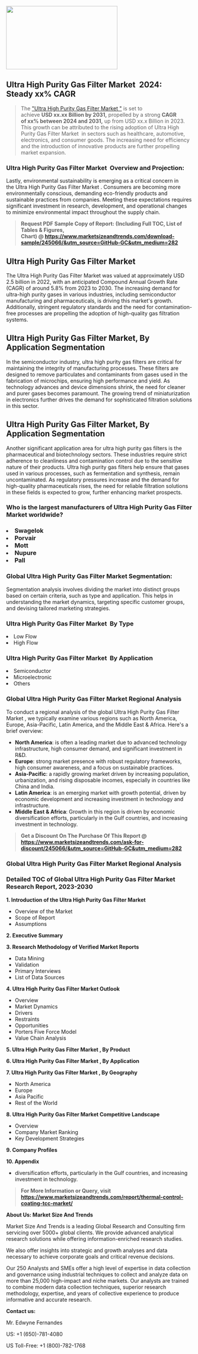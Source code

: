 <p><img class="alignnone size-medium wp-image-20088" src="https://ffe5etoiles.com/wp-content/uploads/2024/12/MST1-300x171.png" alt="" width="300" height="171" /></p><h2 id="ember46" class="ember-view reader-text-block__heading-2">Ultra High Purity Gas Filter Market &nbsp;2024: Steady&nbsp;xx% CAGR</h2><blockquote id="ember47" class="ember-view reader-text-block__blockquote">The&nbsp;<a class="app-aware-link " href="https://www.marketsizeandtrends.com/download-sample/245066/&utm_source=GitHub-GC&utm_medium=282" target="_blank" data-test-app-aware-link="">"Ultra High Purity Gas Filter Market "</a>&nbsp;is set to achieve&nbsp;<strong>USD&nbsp;xx.xx&nbsp;Billion by 2031,</strong>&nbsp;propelled by a strong&nbsp;<strong>CAGR of&nbsp;xx% between 2024 and 2031,</strong>&nbsp;up from USD xx.x Billion in 2023. This growth can be attributed to the rising adoption of&nbsp;Ultra High Purity Gas Filter Market &nbsp;in sectors such as healthcare, automotive, electronics, and consumer goods. The increasing need for efficiency and the introduction of innovative products are further propelling market expansion.</blockquote><h3 id="ember48" class="ember-view reader-text-block__heading-3">Ultra High Purity Gas Filter Market &nbsp;Overview and Projection:</h3><p id="ember49" class="ember-view reader-text-block__paragraph">Lastly, environmental sustainability is emerging as a critical concern in the&nbsp;Ultra High Purity Gas Filter Market . Consumers are becoming more environmentally conscious, demanding eco-friendly products and sustainable practices from companies. Meeting these expectations requires significant investment in research, development, and operational changes to minimize environmental impact throughout the supply chain.</p><blockquote id="ember50" class="ember-view reader-text-block__blockquote"><strong>Request PDF Sample Copy of Report: (Including Full TOC, List of Tables &amp; Figures, Chart)&nbsp;@&nbsp;<strong><a href="https://www.marketsizeandtrends.com/download-sample/245066/&utm_source=GitHub-GC&utm_medium=282" target="_blank">https://www.marketsizeandtrends.com/download-sample/245066/&utm_source=GitHub-GC&utm_medium=282</a></strong></strong></blockquote><h3 class=""><h2>Ultra High Purity Gas Filter Market</h2><p>The Ultra High Purity Gas Filter Market was valued at approximately USD 2.5 billion in 2022, with an anticipated Compound Annual Growth Rate (CAGR) of around 5.8% from 2023 to 2030. The increasing demand for ultra-high purity gases in various industries, including semiconductor manufacturing and pharmaceuticals, is driving this market's growth. Additionally, stringent regulatory standards and the need for contamination-free processes are propelling the adoption of high-quality gas filtration systems.</p><h2>Ultra High Purity Gas Filter Market, By Application Segmentation</h2><p>In the semiconductor industry, ultra high purity gas filters are critical for maintaining the integrity of manufacturing processes. These filters are designed to remove particulates and contaminants from gases used in the fabrication of microchips, ensuring high performance and yield. As technology advances and device dimensions shrink, the need for cleaner and purer gases becomes paramount. The growing trend of miniaturization in electronics further drives the demand for sophisticated filtration solutions in this sector.</p><h2>Ultra High Purity Gas Filter Market, By Application Segmentation</h2><p>Another significant application area for ultra high purity gas filters is the pharmaceutical and biotechnology sectors. These industries require strict adherence to cleanliness and contamination control due to the sensitive nature of their products. Ultra high purity gas filters help ensure that gases used in various processes, such as fermentation and synthesis, remain uncontaminated. As regulatory pressures increase and the demand for high-quality pharmaceuticals rises, the need for reliable filtration solutions in these fields is expected to grow, further enhancing market prospects.</p></h3><h3 id="" class="">Who is the largest manufacturers of&nbsp;Ultra High Purity Gas Filter Market worldwide?</h3><h3 class=""></Li><Li>Swagelok</Li><Li> Porvair</Li><Li> Mott</Li><Li> Nupure</Li><Li> Pall</h3><h3 id="ember53" class="ember-view reader-text-block__heading-3">Global&nbsp;Ultra High Purity Gas Filter Market Segmentation:</h3><p id="ember54" class="ember-view reader-text-block__paragraph">Segmentation analysis involves dividing the market into distinct groups based on certain criteria, such as type and application. This helps in understanding the market dynamics, targeting specific customer groups, and devising tailored marketing strategies.</p><h3 id="" class="">Ultra High Purity Gas Filter Market &nbsp;By Type</h3><p></Li><Li>Low Flow</Li><Li> High Flow</p><h3 id="" class="">Ultra High Purity Gas Filter Market &nbsp;By Application</h3><p class=""></Li><Li>Semiconductor</Li><Li> Microelectronic</Li><Li> Others</p><h3 id="ember62" class="ember-view reader-text-block__heading-3">Global Ultra High Purity Gas Filter Market Regional Analysis</h3><p id="ember63" class="ember-view reader-text-block__paragraph">To conduct a regional analysis of the global Ultra High Purity Gas Filter Market , we typically examine various regions such as North America, Europe, Asia-Pacific, Latin America, and the Middle East &amp; Africa. Here's a brief overview:</p><ul><li><strong>North America</strong>: is often a leading market due to advanced technology infrastructure, high consumer demand, and significant investment in R&amp;D.</li><li><strong>Europe</strong>: strong market presence with robust regulatory frameworks, high consumer awareness, and a focus on sustainable practices.</li><li><strong>Asia-Pacific</strong>: a rapidly growing market driven by increasing population, urbanization, and rising disposable incomes, especially in countries like China and India.</li><li><strong>Latin America</strong>: is an emerging market with growth potential, driven by economic development and increasing investment in technology and infrastructure.</li><li><strong>Middle East &amp; Africa</strong>: Growth in this region is driven by economic diversification efforts, particularly in the Gulf countries, and increasing investment in technology.</li></ul><blockquote id="ember61" class="ember-view reader-text-block__blockquote"><strong>Get a Discount On The Purchase Of This Report @ <strong><a href="https://html-cleaner.com/" target="">https://www.marketsizeandtrends.com/ask-for-discount/245066/&utm_source=GitHub-GC&utm_medium=282</a></strong></strong></blockquote><h3 id="ember62" class="ember-view reader-text-block__heading-3">Global Ultra High Purity Gas Filter Market Regional Analysis</h3><h3 id="" class="">Detailed TOC of Global Ultra High Purity Gas Filter Market Research Report, 2023-2030</h3><p id="" class=""><strong>1. Introduction of the Ultra High Purity Gas Filter Market </strong></p><ul><li>Overview of the Market</li><li>Scope of Report</li><li>Assumptions</li></ul><p id="" class=""><strong>2. Executive Summary</strong></p><p id="" class=""><strong>3. Research Methodology of Verified Market Reports</strong></p><ul><li>Data Mining</li><li>Validation</li><li>Primary Interviews</li><li>List of Data Sources</li></ul><p id="" class=""><strong>4. Ultra High Purity Gas Filter Market Outlook</strong></p><ul><li>Overview</li><li>Market Dynamics</li><li>Drivers</li><li>Restraints</li><li>Opportunities</li><li>Porters Five Force Model</li><li>Value Chain Analysis</li></ul><p id="" class=""><strong>5. Ultra High Purity Gas Filter Market , By Product</strong></p><p id="" class=""><strong>6. Ultra High Purity Gas Filter Market , By Application</strong></p><p id="" class=""><strong>7. Ultra High Purity Gas Filter Market , By Geography</strong></p><ul><li>North America</li><li>Europe</li><li>Asia Pacific</li><li>Rest of the World</li></ul><p id="" class=""><strong>8. Ultra High Purity Gas Filter Market Competitive Landscape</strong></p><ul><li>Overview</li><li>Company Market Ranking</li><li>Key Development Strategies</li></ul><p id="" class=""><strong>9. Company Profiles</strong></p><p id="" class=""><strong>10. Appendix</strong></p><ul><li>diversification efforts, particularly in the Gulf countries, and increasing investment in technology.</li></ul><blockquote id="ember65" class="ember-view reader-text-block__blockquote"><strong>For More Information or Query, visit <strong><strong><a href="https://html-cleaner.com/" target="">https://www.marketsizeandtrends.com/report/thermal-control-coating-tcc-market/</a></strong></strong></strong></blockquote><p id="" class=""><strong>About Us: Market Size And Trends</strong></p><p id="" class="">Market Size And Trends is a leading Global Research and Consulting firm servicing over 5000+ global clients. We provide advanced analytical research solutions while offering information-enriched research studies.</p><p id="" class="">We also offer insights into strategic and growth analyses and data necessary to achieve corporate goals and critical revenue decisions.</p><p id="" class="">Our 250 Analysts and SMEs offer a high level of expertise in data collection and governance using industrial techniques to collect and analyze data on more than 25,000 high-impact and niche markets. Our analysts are trained to combine modern data collection techniques, superior research methodology, expertise, and years of collective experience to produce informative and accurate research.</p><p id="" class=""><strong>Contact us:</strong></p><p id="" class="">Mr. Edwyne Fernandes</p><p id="" class="">US: +1 (650)-781-4080</p><p id="" class="">US Toll-Free: +1 (800)-782-1768</p>
